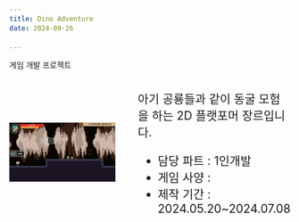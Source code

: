 ```yaml
---
title: Dino Adventure
date: 2024-09-26

---
```


게임 개발 프로젝트

<!--more-->

<div style="display: flex; align-items: center; justify-content: center;">
  <!-- 왼쪽 이미지 영역을 50%로 늘립니다. -->
  <div style="flex: 1.5;">
    <img src="1.jpg" alt="게임 이미지" style="width: 500%; height: auto;">
  </div>
  <!-- 오른쪽 텍스트 영역을 50%로 늘립니다. -->
  <div style="flex: 1.5; padding-left: 40px; font-size: 1.5em;">
    <p>아기 공룡들과 같이 동굴 모험을 하는 2D 플랫포머 장르입니다.</p>
    <ul>
      <li>담당 파트 : 1인개발</li>
      <li>게임 사양 :</li>
      <li>제작 기간 : 2024.05.20~2024.07.08</li>
    </ul>
  </div>
</div>